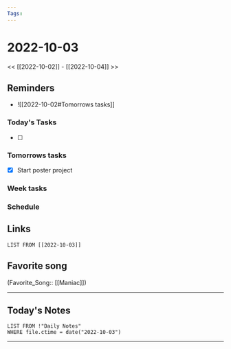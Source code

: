 ```yaml
---
Tags:
---
```

# 2022-10-03
<< [[2022-10-02]] - [[2022-10-04]] >>

## Reminders
- ![[2022-10-02#Tomorrows tasks]]
### Today's Tasks
- [ ] 



### Tomorrows tasks
- [x] Start poster project
### Week tasks
### Schedule

## Links
```dataview
LIST FROM [[2022-10-03]]
```
## Favorite song
(Favorite_Song:: [[Maniac]])
___
## Today's Notes
```dataview
LIST FROM !"Daily Notes"
WHERE file.ctime = date("2022-10-03")
```
___
